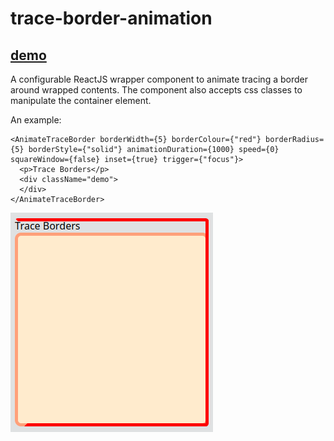 # trace-border-animation

## [demo](https://seegg.github.io/trace-border-animation/demo/)
A configurable ReactJS wrapper component to animate tracing a border around wrapped contents.
The component also accepts css classes to manipulate the container element.

An example:
```
<AnimateTraceBorder borderWidth={5} borderColour={"red"} borderRadius={5} borderStyle={"solid"} animationDuration={1000} speed={0} squareWindow={false} inset={true} trigger={"focus"}>
  <p>Trace Borders</p>
  <div className="demo">
  </div>
</AnimateTraceBorder>
```

![Trace border](demo/images/img1.png?raw=true)
